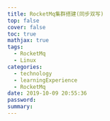 ```yaml
---
title: RocketMq集群搭建(同步双写)
top: false
cover: false
toc: true
mathjax: true
tags:
  - RocketMq
  - Linux
categories:
  - technology
  - learningExperience
  - RocketMq
date: 2019-10-09 20:55:36
password:
summary:
---
```

